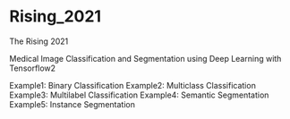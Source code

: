 # Rising_2021
The Rising 2021

Medical Image Classification and Segmentation using Deep Learning with Tensorflow2

Example1: Binary Classification
Example2: Multiclass Classification
Example3: Multilabel Classification
Example4: Semantic Segmentation
Example5: Instance Segmentation


